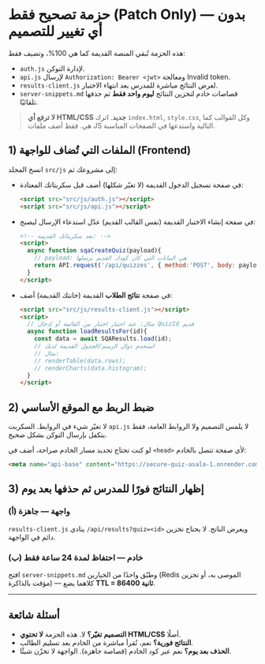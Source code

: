# حزمة تصحيح فقط (Patch Only) — **بدون أي تغيير للتصميم**
هذه الحزمة تُبقي المنصة القديمة كما هي 100%، وتضيف فقط:
- `auth.js` لإدارة التوكن.
- `api.js` لإرسال `Authorization: Bearer <jwt>` ومعالجة Invalid token.
- `results-client.js` لعرض النتائج مباشرة للمدرس بعد انتهاء الاختبار.
- `server-snippets.md` قصاصات خادم لتخزين النتائج **ليوم واحد فقط** ثم حذفها تلقائيًا.

> **لا ترفع أي HTML/CSS جديد**. اترك `index.html`, `style.css`, وكل القوالب كما هي.
> فقط أضف ملفات JS التالية واستدعها في الصفحات المناسبة.

## 1) الملفات التي تُضاف للواجهة (Frontend)
انسخ المجلد `src/js` إلى مشروعك ثم:
- في صفحة تسجيل الدخول القديمة (لا تغيّر شكلها) أضف قبل سكربتاتك المعتادة:
  ```html
  <script src="src/js/auth.js"></script>
  <script src="src/js/api.js"></script>
  ```

- في صفحة إنشاء الاختبار القديمة (نفس القالب القديم) عدّل استدعاء الإرسال ليصبح:
  ```html
  <!-- بعد سكربتاتك القديمة: -->
  <script>
    async function sqaCreateQuiz(payload){
      // payload: هي البيانات التي كان كودك القديم يرسلها
      return API.request('/api/quizzes', { method:'POST', body: payload, auth:true });
    }
  </script>
  ```

- في صفحة **نتائج الطلاب** القديمة (خانتك القديمة) أضف:
  ```html
  <script src="src/js/results-client.js"></script>
  <script>
    // مثال: عند اختيار اختبار من القائمة أو إدخال QuizId قديم
    async function loadResultsFor(id){
      const data = await SQAResults.load(id);
      // استخدم دوال الرسم/الجدول القديمة لديك
      // مثال:
      // renderTable(data.rows);
      // renderCharts(data.histogram);
    }
  </script>
  ```

## 2) ضبط الربط مع الموقع الأساسي
لا تغيّر شيء في الروابط. السكربت `api.js` لا يلمس التصميم ولا الروابط العامة، فقط يتكفل بإرسال التوكن بشكل صحيح.

لو كنت تحتاج تحديد مسار الخادم صراحة، أضف في `<head>` لأي صفحة تتصل بالخادم:
```html
<meta name="api-base" content="https://secure-quiz-asala-1.onrender.com">
```

## 3) إظهار النتائج فورًا للمدرس ثم حذفها بعد يوم
### (أ) واجهة — جاهزة
`results-client.js` ينادي `/api/results?quiz=<id>` ويعرض الناتج. لا يحتاج تخزين دائم في الواجهة.

### (ب) خادم — احتفاظ لمدة 24 ساعة فقط
افتح `server-snippets.md` وطبّق واحدًا من الخيارين (Redis الموصى به، أو تخزين مؤقت بالذاكرة) — كلاهما يضع **TTL = 86400 ثانية**.

---

## أسئلة شائعة
- **التصميم تغيّر؟** لا. هذه الحزمة **لا تحتوي HTML/CSS** أصلًا.
- **النتائج فورية؟** نعم، تُقرأ مباشرة من الخادم بعد تسليم الطالب.
- **الحذف بعد يوم؟** نعم عبر كود الخادم (قصاصة جاهزة). الواجهة لا تخزّن شيئًا.